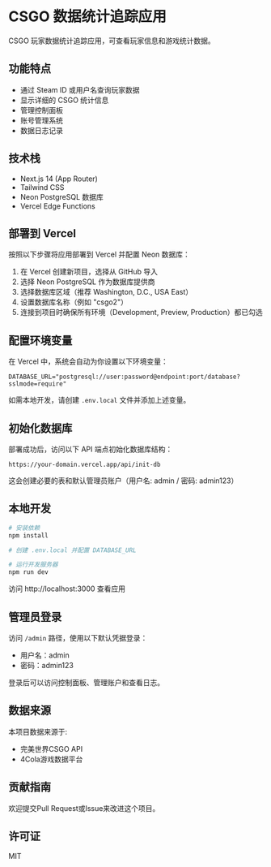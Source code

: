 <!--
 * @Author: 择安网络
 * @Code function: 
 * @Date: 2025-05-14 18:08:02
 * @FilePath: /csgo-stats-tracker/README.md
 * @LastEditTime: 2025-05-15 19:26:26
-->
# CSGO 数据统计追踪应用

CSGO 玩家数据统计追踪应用，可查看玩家信息和游戏统计数据。

## 功能特点

- 通过 Steam ID 或用户名查询玩家数据
- 显示详细的 CSGO 统计信息
- 管理控制面板
- 账号管理系统
- 数据日志记录

## 技术栈

- Next.js 14 (App Router)
- Tailwind CSS
- Neon PostgreSQL 数据库
- Vercel Edge Functions

## 部署到 Vercel

按照以下步骤将应用部署到 Vercel 并配置 Neon 数据库：

1. 在 Vercel 创建新项目，选择从 GitHub 导入
2. 选择 Neon PostgreSQL 作为数据库提供商
3. 选择数据库区域（推荐 Washington, D.C., USA East）
4. 设置数据库名称（例如 "csgo2"）
5. 连接到项目时确保所有环境（Development, Preview, Production）都已勾选

## 配置环境变量

在 Vercel 中，系统会自动为你设置以下环境变量：

```
DATABASE_URL="postgresql://user:password@endpoint:port/database?sslmode=require"
```

如需本地开发，请创建 `.env.local` 文件并添加上述变量。

## 初始化数据库

部署成功后，访问以下 API 端点初始化数据库结构：

```
https://your-domain.vercel.app/api/init-db
```

这会创建必要的表和默认管理员账户（用户名: admin / 密码: admin123）

## 本地开发

```bash
# 安装依赖
npm install

# 创建 .env.local 并配置 DATABASE_URL

# 运行开发服务器
npm run dev
```

访问 http://localhost:3000 查看应用

## 管理员登录

访问 `/admin` 路径，使用以下默认凭据登录：
- 用户名：admin
- 密码：admin123

登录后可以访问控制面板、管理账户和查看日志。

## 数据来源

本项目数据来源于:
- 完美世界CSGO API
- 4Cola游戏数据平台

## 贡献指南

欢迎提交Pull Request或Issue来改进这个项目。

## 许可证

MIT

